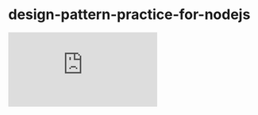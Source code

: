 # design-pattern-practice-for-nodejs

![ref: runoob.design-pattern](http://www.runoob.com/design-pattern/design-pattern-tutorial.html)

